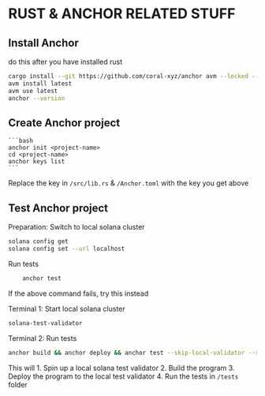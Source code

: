 # RUST & ANCHOR RELATED STUFF

## Install Anchor

do this after you have installed rust

```bash
cargo install --git https://github.com/coral-xyz/anchor avm --locked --force
avm install latest
avm use latest
anchor --version
```

## Create Anchor project

    ```bash
    anchor init <project-name>
    cd <project-name>
    anchor keys list
    ```

Replace the key in `/src/lib.rs` & `/Anchor.toml` with the key you get above

## Test Anchor project

Preparation: Switch to local solana cluster

```bash
solana config get
solana config set --url localhost
```

Run tests

```bash
    anchor test
```

If the above command fails, try this instead

Terminal 1: Start local solana cluster

```bash
solana-test-validator
```

Terminal 2: Run tests

```bash
anchor build && anchor deploy && anchor test --skip-local-validator --skip-build --skip-deploy
```

This will 1. Spin up a local solana test validator 2. Build the program 3. Deploy the program to the local test validator 4. Run the tests in `/tests` folder
